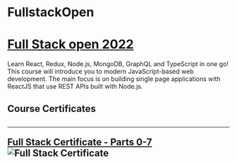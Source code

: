 # FullstackOpen
<h1><a href = "https://fullstackopen.com/en/#course-contents">Full Stack open 2022 </a></h1>
<p>Learn React, Redux, Node.js, MongoDB, GraphQL and TypeScript in one go! This course will introduce you to modern JavaScript-based web development. The main focus is on building single page applications with ReactJS that use REST APIs built with Node.js.</p>
<h2>Course Certificates<h2>
<hr>
<a href = "https://studies.cs.helsinki.fi/stats/api/certificate/fullstackopen/en/1857e00d815256f18396fa98bf6870ce">Full Stack Certificate - Parts 0-7</a>
<img src = "https://studies.cs.helsinki.fi/stats/api/certificate/fullstackopen/en/1857e00d815256f18396fa98bf6870ce" alt = "Full Stack Certificate">
